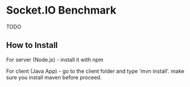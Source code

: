 # Socket.IO Benchmark

TODO

## How to Install

For server (Node.js) - install it with npm

For client (Java App) - go to the client folder and type 'mvn install'. make sure you install maven before proceed.  

